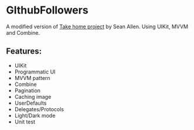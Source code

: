 # GIthubFollowers

A modified version of [Take home project](https://www.youtube.com/watch?v=JzngncpZLuw&t=45660s&pp=ygUUc2VhbiBhbGxlbiB0YWtlIGhvbWU%3D) by Sean Allen. Using UIKit, MVVM and Combine.

## Features:
- UIKit
- Programmatic UI
- MVVM pattern
- Combine
- Pagination
- Caching image
- UserDefaults
- Delegates/Protocols
- Light/Dark mode
- Unit test
